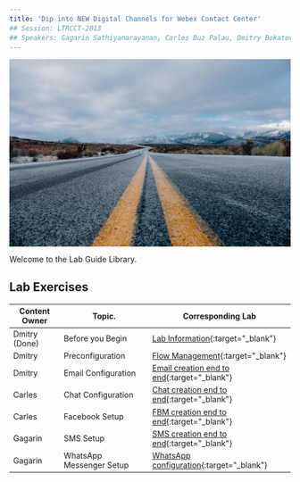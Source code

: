 ```yaml
---
title: 'Dip into NEW Digital Channels for Webex Contact Center'
## Session: LTRCCT-2013
## Speakers: Gagarin Sathiyanarayanan, Carles Duz Palau, Dmitry Bokatov
---
```


<img align="middle" src="images/road-690087_1920.jpeg" width="1000" />

Welcome to the Lab Guide Library. 



## Lab Exercises

| Content Owner   | Topic.                     | Corresponding Lab                                                       |
| --------------- | -------------------------- | -------------------------------------------------------------           |
|  Dmitry (Done) | Before you Begin | [Lab Information](Lab_Info.md){:target="\_blank"}  |
|  Dmitry | Preconfiguration | [Flow Management](Ex1.md){:target="\_blank"}  |
|  Dmitry | Email Configuration | [Email creation end to end](Ex3_Email.md){:target="\_blank"} |
|  Carles | Chat Configuration | [Chat creation end to end](Ex2_Chat.md){:target="\_blank"} |
|  Carles | Facebook Setup  | [FBM creation end to end](Ex5_FBM.md){:target="\_blank"}   |
|  Gagarin | SMS Setup | [SMS creation end to end](Ex4_SMS.md){:target="\_blank"}    |
|  Gagarin | WhatsApp Messenger Setup | [WhatsApp configuration](Ex6_WhatsApp.md){:target="\_blank"}      |
